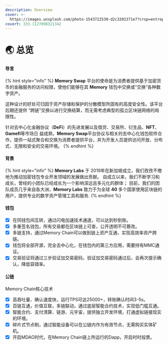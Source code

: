 ```yaml
---
description: Overview
cover: >-
  https://images.unsplash.com/photo-1543722530-d2c3201371e7?crop=entropy&cs=tinysrgb&fm=jpg&ixid=MnwxOTcwMjR8MHwxfHNlYXJjaHw4fHx1bml2ZXJzZXxlbnwwfHx8fDE2NTI5NTA4NjQ&ixlib=rb-1.2.1&q=80
coverY: 333.1127098321342
---
```


# 🌏 总览

#### 导言

{% hint style="info" %}
**Memory Swap** 平台的使命是为消费者提供基于加密货币的金融服务的访问权限，使他们能够在其 **Memory** 钱包中交换或“交换”各种数字资产。

这种设计的好处可归因于资产存储和保护的分散模型所固有的高度安全性。该平台后期还提供 “跨链”交换以进行交换结算，而无需考虑典型的孤立区块链网络的局限性。

针对去中心化金融协议（**DeFi**）的先进发展以及借贷、交易所、衍生品、**NFT**、**Gamefi**等市场日 益成熟，**Memory Swap**平台协议与相关的去中心化钱包软件合作，提供一站式聚合和交换为消费者提供平台，并为开发人员提供访问开放、分布式、无限和安全的交易环境。
{% endhint %}

#### 背景

{% hint style="info" %}
**Memory Labs** 于 2019年在新加坡成立，我们孜孜不倦地为推动加密钱包专业开发领域的发展做出贡献。 自成立以来，我们不断学习和成长，曾经的小团队已经成长为一个影响深远且多元化的群体； 目前，我们的团队成员几乎来自各大洲，**Memory Labs** 致力于为全球 **40** 多个国家使用区块链的用户，提供专业的数字资产管理工具和服务.
{% endhint %}

#### 钱包

* [x] 在同钱包间互转，通过闪电加速技术通道，可以达到秒到账。
* [x] 多重签名钱包，所有交易都在区块链上可查，公开透明不可篡改。
* [x] 多链支持，通过Memory Chain可以做到链上资产互通，实现高效率资产跨链。
* [x] 钱包将全部开源，完全去中心化，在钱包内的第三方应用，需要持有MMC通证。
* [x] 交易验证将通过三步验证加交易密码，验证加交易密码通过后，会再次提示确认，降低容错率。

#### 公链

Memory Chain核心技术

* [x] 高吞吐量、确认速度快，运行TPS可达25000+，转账确认时间3-5s。
* [x] 百链互通，价值互联，多链联动，通过底层智能合约技术，实现低门槛互通。
* [x] 智能合约、支付清算、链游、元宇宙，提供独立开发环境，打通虚拟链接现实的环境。
* [x] 碎片式节点制，通过智能设备可以在公链内作为有效节点，无需购买实体矿机。
* [x] 开启MDAO时代，在Memory Chain链上所运行的Dapp，开启时时投票。
